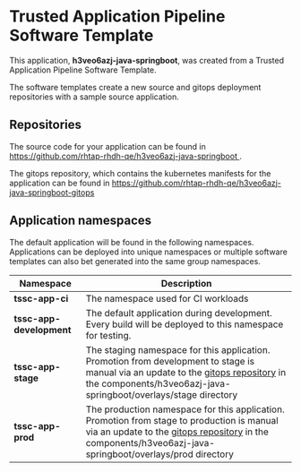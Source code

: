 # Trusted Application Pipeline Software Template

This application, **h3veo6azj-java-springboot**, was created from a Trusted Application Pipeline Software Template.

The software templates create a new source and gitops deployment repositories with a sample source application. 

## Repositories

The source code for your application can be found in [https://github.com/rhtap-rhdh-qe/h3veo6azj-java-springboot ](https://github.com/rhtap-rhdh-qe/h3veo6azj-java-springboot ).
 
The gitops repository, which contains the kubernetes manifests for the application can be found in 
[https://github.com/rhtap-rhdh-qe/h3veo6azj-java-springboot-gitops ](https://github.com/rhtap-rhdh-qe/h3veo6azj-java-springboot-gitops ) 

## Application namespaces 

The default application will be found in the following namespaces. Applications can be deployed into unique namespaces or multiple software templates can also bet generated into the same group namespaces.  

|  Namespace   |  Description   |  
| -------- | -------- |
| **tssc-app-ci** | The namespace used for CI workloads |
| **tssc-app-development** | The default application during development. Every build will be deployed to this namespace for testing. |
| **tssc-app-stage** | The staging namespace for this application. Promotion from development to stage is manual via an update to the [gitops repository](https://github.com/rhtap-rhdh-qe/h3veo6azj-java-springboot-gitops ) in the components/h3veo6azj-java-springboot/overlays/stage directory |
| **tssc-app-prod** | The production namespace for this application. Promotion from stage to production is manual via an update to the [gitops repository](https://github.com/rhtap-rhdh-qe/h3veo6azj-java-springboot-gitops ) in the components/h3veo6azj-java-springboot/overlays/prod directory |